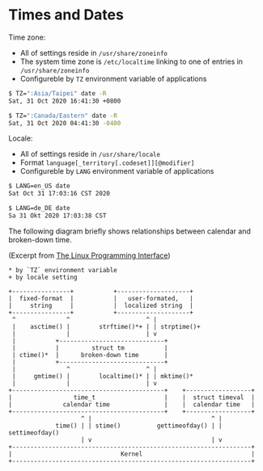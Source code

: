 # Times and Dates

Time zone:
- All of settings reside in `/usr/share/zoneinfo`
- The system time zone is `/etc/localtime` linking to one of entries in `/usr/share/zoneinfo`
- Configureble by `TZ` environment variable of applications

```bash
$ TZ=":Asia/Taipei" date -R
Sat, 31 Oct 2020 16:41:30 +0800

$ TZ=":Canada/Eastern" date -R
Sat, 31 Oct 2020 04:41:30 -0400
```

Locale:
- All of settings reside in `/usr/share/locale`
- Format `language[_territory[.codeset]][@modifier]`
- Configureble by `LANG` environment variable of applications

```bash
$ LANG=en_US date
Sat Oct 31 17:03:16 CST 2020

$ LANG=de_DE date
Sa 31 Okt 2020 17:03:38 CST
```

The following diagram briefly shows relationships between calendar and broken-down time.

(Excerpt from [The Linux Programming Interface](https://man7.org/tlpi/index.html))

```
* by `TZ` environment variable
+ by locale setting

+----------------+           +--------------------+
|  fixed-format  |           |   user-formated,   |
|     string     |           |  localized string  |
+----------------+           +--------------------+
 ^              ^                     ^ |
 |    asctime() |        strftime()*+ | | strptime()+
 |              |                     | v
 |           +-----------------------------+
 |           |         struct tm           |
 | ctime()*  |      broken-down time       |
 |           +-----------------------------+
 |              ^                     ^ |
 |     gmtime() |        localtime()* | | mktime()*
 |              |                     | v
+------------------------------------------+    +------------------+
|                 time_t                   |    |  struct timeval  |
|              calendar time               |    |  calendar time   |
+------------------------------------------+    +------------------+
                    ^ |                                 ^ |
             time() | | stime()          gettimeofday() | | settimeofday()
                    | v                                 | v
+------------------------------------------------------------------+
|                              Kernel                              |
+------------------------------------------------------------------+
```
